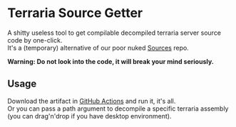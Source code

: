 # Terraria Source Getter

A shitty useless tool to get compilable decompiled terraria server source code by one-click.  
It's a (temporary) alternative of our poor nuked [Sources](https://github.com/Pryaxis/Sources) repo.  
  
**Warning: Do not look into the code, it will break your mind seriously.**

## Usage

Download the artifact in [GitHub Actions](https://github.com/Pryaxis/TerrariaSourceGetter/actions) and run it, it's all.   
Or you can pass a path argument to decompile a specific terraria assembly (you can drag'n'drop if you have desktop environment).
